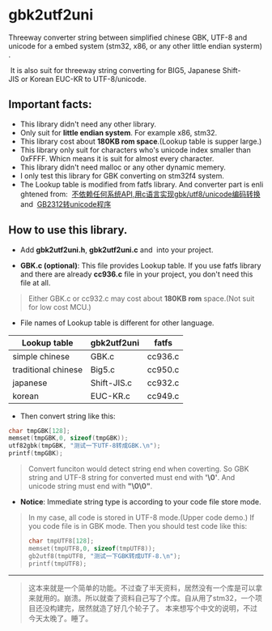 # gbk2utf2uni

Threeway converter string between simplified chinese GBK, UTF-8 and unicode for a embed system (stm32, x86, or any other little endian systerm).

 It is also suit for threeway string converting for BIG5, Japanese Shift-JIS or Korean EUC-KR to UTF-8/unicode.

## Important facts:
* This library didn't need any other library.
* Only suit for **little endian system**. For example x86, stm32.
* This library cost about **180KB rom space**.(Lookup table is supper large.)
* This library only suit for characters who's unicode index smaller than 0xFFFF. Whicn means it is suit for almost every character.
* This library didn't need malloc or any other dynamic memery.
* I only test this library for GBK converting on stm32f4 system.
* The Lookup table is modified from fatfs library. And converter part is enlightened from:
 [不依赖任何系统API,用c语言实现gbk/utf8/unicode编码转换](https://blog.csdn.net/bladeandmaster88/article/details/54837338 "不依赖任何系统API,用c语言实现gbk/utf8/unicode编码转换") 
and
 [GB2312转unicode程序](https://www.cnblogs.com/flying_bat/archive/2008/04/11/1148042.html "GB2312转unicode程序")


## How to use this library.
* Add **gbk2utf2uni.h**, **gbk2utf2uni.c** and  into your project.

* **GBK.c (optional)**: This file provides Lookup  table. If you use fatfs library and there are already **cc936.c** file in your project, you don't need this file at all.

> Either GBK.c or cc932.c may cost about **180KB rom** space.(Not suit for low cost MCU.)

* File names of Lookup table is different for other language.

Lookup table        | gbk2utf2uni | fatfs
--------------------|-------------|-------
simple chinese      | GBK.c       | cc936.c
traditional chinese | Big5.c      | cc950.c
japanese            | Shift-JIS.c | cc932.c
korean              | EUC-KR.c    | cc949.c

* Then convert string like this:

```c
char tmpGBK[128];
memset(tmpGBK,0, sizeof(tmpGBK));
utf82gbk(tmpGBK, "测试一下UTF-8转成GBK.\n");
printf(tmpGBK);
```
> Convert funciton would detect string end when coverting. So GBK string and UTF-8 string for converted must end with **'\0'**. And unicode string must end with **"\0\0"**.

* **Notice**: Immediate string type is according to your code file store mode.

> In my case, all code is stored in UTF-8 mode.(Upper code demo.)
> If you code file is in GBK mode. Then you should test code like this:
> ```C
> char tmpUTF8[128];
> memset(tmpUTF8,0, sizeof(tmpUTF8));
> gb2utf8(tmpUTF8, "测试一下GBK转成UTF-8.\n");
> printf(tmpUTF8);
> ```


-------------------------------
> 这本来就是一个简单的功能。不过查了半天资料，居然没有一个库是可以拿来就用的。崩溃。所以就查了资料自己写了个库。自从用了stm32，一个项目还没构建完，居然就造了好几个轮子了。
> 本来想写个中文的说明，不过今天太晚了。睡了。



